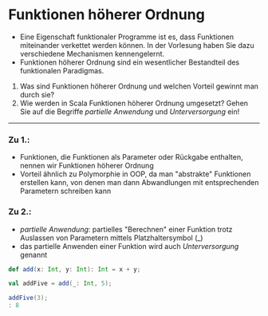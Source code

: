 # Funktionen höherer Ordnung
- Eine Eigenschaft funktionaler Programme ist es, dass Funktionen miteinander verkettet werden können. In der Vorlesung haben Sie dazu verschiedene Mechanismen kennengelernt.
- Funktionen höherer Ordnung sind ein wesentlicher Bestandteil des funktionalen Paradigmas.
1. Was sind Funktionen höherer Ordnung und welchen Vorteil gewinnt man durch sie?
2. Wie werden in Scala Funktionen höherer Ordnung umgesetzt? Gehen Sie auf die Begriffe _partielle Anwendung_ und _Unterversorgung_ ein!
---
### Zu 1.:
- Funktionen, die Funktionen als Parameter oder Rückgabe enthalten, nennen wir Funktionen höherer Ordnung
- Vorteil ähnlich zu Polymorphie in OOP, da man "abstrakte" Funktionen erstellen kann, von denen man dann Abwandlungen mit entsprechenden Parametern schreiben kann
### Zu 2.:
- _partielle Anwendung_: partielles "Berechnen" einer Funktion trotz Auslassen von Parametern mittels Platzhaltersymbol (_)
- das partielle Anwenden einer Funktion wird auch _Unterversorgung_ genannt
```scala
def add(x: Int, y: Int): Int = x + y;

val addFive = add(_: Int, 5);

addFive(3);
: 8
```
